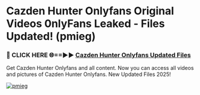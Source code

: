 # Cazden Hunter Onlyfans Original Videos 0nlyFans Leaked - Files Updated! (pmieg)

<h3>🔴 CLICK HERE 🌐==►► <a href="https://tinyurl.com/brd5kh86" rel="nofollow">Cazden Hunter Onlyfans Updated Files</a></h3>

Get Cazden Hunter Onlyfans and all content. Now you can access all videos and pictures of Cazden Hunter Onlyfans. New Updated Files 2025!

[![pmieg](https://i.imgur.com/K7sEzmb.gif)](https://tinyurl.com/brd5kh86)
